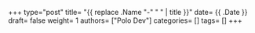 +++
type="post"
title= "{{ replace .Name "-" " " | title }}"
date= {{ .Date }}
draft= false
weight= 1
authors= ["Polo Dev"]
categories= []
tags= []
+++


